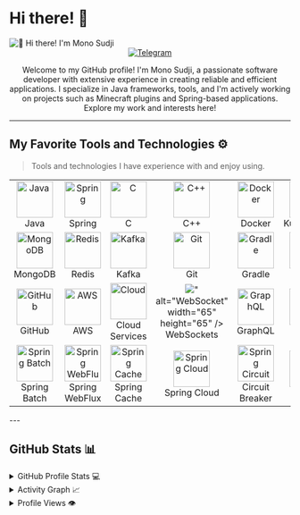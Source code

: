 # Hi there! 👋

<img src="https://github.com/MonoSudji/MonoSudji/blob/main/intro.gif" alt="👋 Hi there! I'm Mono Sudji" title="👋 Hi there! I'm Mono Sudji"/>

<div align="center">
  <a href="https://t.me/Springggggggggg">
    <img src="https://img.shields.io/badge/Telegram-000?style=for-the-badge&logo=telegram&logoColor=white" alt="Telegram">
  </a>
</div>

<p align="center">
Welcome to my GitHub profile! I'm Mono Sudji, a passionate software developer with extensive experience in creating reliable and efficient applications. I specialize in Java frameworks, tools, and I'm actively working on projects such as Minecraft plugins and Spring-based applications. Explore my work and interests here!
</p>

---

## My Favorite Tools and Technologies ⚙️

> Tools and technologies I have experience with and enjoy using.

<table>
  <tr>
    <td align="center" width="96">
      <img src="https://skillicons.dev/icons?i=java&theme=dark" alt="Java" width="65" height="65" />
      <br>Java
    </td>
    <td align="center" width="96">
      <img src="https://skillicons.dev/icons?i=spring&theme=dark" alt="Spring" width="65" height="65" />
      <br>Spring
    </td>
    <td align="center" width="96">
      <img src="https://skillicons.dev/icons?i=c&theme=dark" alt="C" width="65" height="65" />
      <br>C
    </td>
    <td align="center" width="96">
      <img src="https://skillicons.dev/icons?i=cpp&theme=dark" alt="C++" width="65" height="65" />
      <br>C++
    </td>
    <td align="center" width="96">
      <img src="https://skillicons.dev/icons?i=docker&theme=dark" alt="Docker" width="65" height="65" />
      <br>Docker
    </td>
    <td align="center" width="96">
      <img src="https://skillicons.dev/icons?i=kubernetes&theme=dark" alt="Kubernetes" width="65" height="65" />
      <br>Kubernetes
    </td>
    <td align="center" width="96">
      <img src="https://skillicons.dev/icons?i=mysql&theme=dark" alt="MySQL" width="65" height="65" />
      <br>MySQL
    </td>
  </tr>
  <tr>
    <td align="center" width="96">
      <img src="https://skillicons.dev/icons?i=mongodb&theme=dark" alt="MongoDB" width="65" height="65" />
      <br>MongoDB
    </td>
    <td align="center" width="96">
      <img src="https://skillicons.dev/icons?i=redis&theme=dark" alt="Redis" width="65" height="65" />
      <br>Redis
    </td>
    <td align="center" width="96">
      <img src="https://skillicons.dev/icons?i=kafka&theme=dark" alt="Kafka" width="65" height="65" />
      <br>Kafka
    </td>
    <td align="center" width="96">
      <img src="https://skillicons.dev/icons?i=git&theme=dark" alt="Git" width="65" height="65" />
      <br>Git
    </td>
    <td align="center" width="96">
      <img src="https://skillicons.dev/icons?i=gradle&theme=dark" alt="Gradle" width="65" height="65" />
      <br>Gradle
    </td>
    <td align="center" width="96">
      <img src="https://skillicons.dev/icons?i=maven&theme=dark" alt="Maven" width="65" height="65" />
      <br>Maven
    </td>
    <td align="center" width="96">
      <img src="https://skillicons.dev/icons?i=linux&theme=dark" alt="Linux" width="65" height="65" />
      <br>Linux
    </td>
  </tr>
  <tr>
    <td align="center" width="96">
      <img src="https://skillicons.dev/icons?i=github&theme=dark" alt="GitHub" width="65" height="65" />
      <br>GitHub
    </td>
    <td align="center" width="96">
      <img src="https://skillicons.dev/icons?i=aws&theme=dark" alt="AWS" width="65" height="65" />
      <br>AWS
    </td>
    <td align="center" width="96">
      <img src="https://skillicons.dev/icons?i=cloudflare&theme=dark" alt="Cloud" width="65" height="65" />
      <br>Cloud Services
    </td>
    <td align="center" width="96">
      <img src="<svg xmlns="http://www.w3.org/2000/svg" viewBox="0 0 512 512"><!--!Font Awesome Free 6.7.2 by @fontawesome - https://fontawesome.com License - https://fontawesome.com/license/free Copyright 2025 Fonticons, Inc.--><path d="M156.6 384.9L125.7 354c-8.5-8.5-11.5-20.8-7.7-32.2c3-8.9 7-20.5 11.8-33.8L24 288c-8.6 0-16.6-4.6-20.9-12.1s-4.2-16.7 .2-24.1l52.5-88.5c13-21.9 36.5-35.3 61.9-35.3l82.3 0c2.4-4 4.8-7.7 7.2-11.3C289.1-4.1 411.1-8.1 483.9 5.3c11.6 2.1 20.6 11.2 22.8 22.8c13.4 72.9 9.3 194.8-111.4 276.7c-3.5 2.4-7.3 4.8-11.3 7.2l0 82.3c0 25.4-13.4 49-35.3 61.9l-88.5 52.5c-7.4 4.4-16.6 4.5-24.1 .2s-12.1-12.2-12.1-20.9l0-107.2c-14.1 4.9-26.4 8.9-35.7 11.9c-11.2 3.6-23.4 .5-31.8-7.8zM384 168a40 40 0 1 0 0-80 40 40 0 1 0 0 80z"/></svg>" alt="WebSocket" width="65" height="65" />
      <br>WebSockets
    </td>
    <td align="center" width="96">
      <img src="https://skillicons.dev/icons?i=graphql&theme=dark" alt="GraphQL" width="65" height="65" />
      <br>GraphQL
    </td>
    <td align="center" width="96">
      <img src="https://skillicons.dev/icons?i=jwt&theme=dark" alt="JWT" width="65" height="65" />
      <br>JWT
    </td>
    <td align="center" width="96">
      <img src="https://skillicons.dev/icons?i=spring&theme=dark" alt="Spring Security" width="65" height="65" />
      <br>Spring Security
    </td>
  </tr>
  <tr>
    <td align="center" width="96">
      <img src="https://skillicons.dev/icons?i=spring&theme=dark" alt="Spring Batch" width="65" height="65" />
      <br>Spring Batch
    </td>
    <td align="center" width="96">
      <img src="https://skillicons.dev/icons?i=spring&theme=dark" alt="Spring WebFlux" width="65" height="65" />
      <br>Spring WebFlux
    </td>
    <td align="center" width="96">
      <img src="https://skillicons.dev/icons?i=spring&theme=dark" alt="Spring Cache" width="65" height="65" />
      <br>Spring Cache
    </td>
    <td align="center" width="96">
      <img src="https://skillicons.dev/icons?i=spring&theme=dark" alt="Spring Cloud" width="65" height="65" />
      <br>Spring Cloud
    </td>
    <td align="center" width="96">
      <img src="https://skillicons.dev/icons?i=spring&theme=dark" alt="Spring Circuit Breaker" width="65" height="65" />
      <br>Circuit Breaker
    </td>
    <td align="center" width="96">
      <img src="https://skillicons.dev/icons?i=aop&theme=dark" alt="AOP" width="65" height="65" />
      <br>AOP
    </td>
    <td align="center" width="96">
      <img src="https://skillicons.dev/icons?i=opentracing&theme=dark" alt="OpenTracing" width="65" height="65" />
      <br>OpenTracing
    </td>
  </tr>
</table>
---

## GitHub Stats 📊

<details>
  <summary>GitHub Profile Stats 💻</summary>
  <br/>
  <a href="https://github.com/anuraghazra/github-readme-stats">
    <img alt="Mono Sudji's GitHub Stats" src="https://github-readme-stats.vercel.app/api?username=monosudji&show_icons=true&count_private=true&theme=graywhite&hide_border=true" height="192px"/>
  </a>
  <a href="https://github.com/anuraghazra/github-readme-stats">
    <img alt="Mono Sudji's Top Languages" src="https://github-readme-stats.vercel.app/api/top-langs/?username=monosudji&langs_count=8&layout=compact&theme=graywhite&hide_border=true" height="192px"/>
  </a>
</details>

<details>
  <summary>Activity Graph 📈</summary>
  <br/>
  <img src="https://github-readme-activity-graph.vercel.app/graph?username=monosudji&bg_color=ffffff&color=000000&line=696969&point=000000&area=true&hide_border=true" alt="Activity Graph">
</details>

<details>
  <summary>Profile Views 👁️</summary>
  <br/>
  <img src="https://komarev.com/ghpvc/?username=monosudji&label=PROFILE+VIEWS&style=for-the-badge">
</details>
